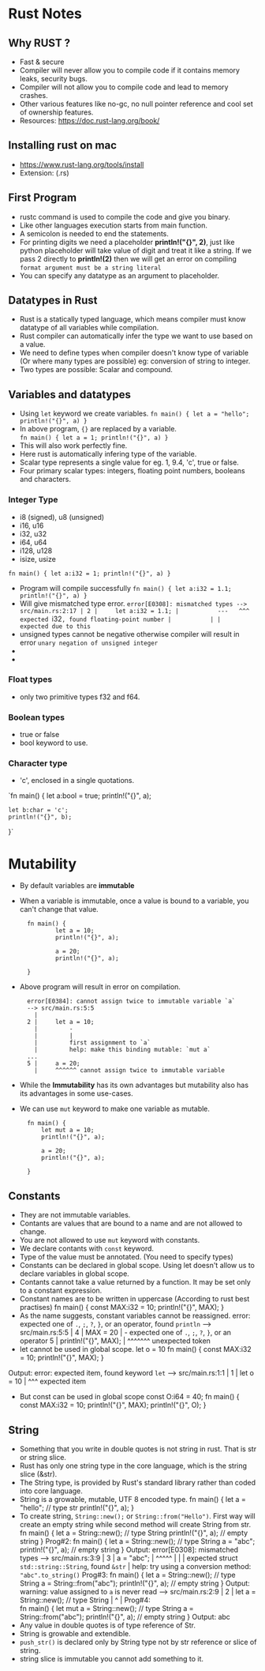 # Rust Notes

## Why RUST ?
- Fast & secure
- Compiler will never allow you to compile code if it contains memory leaks, security bugs.
- Compiler will not allow you to compile code and lead to memory crashes.
- Other various features like no-gc, no null pointer reference and cool set of ownership features.
- Resources: https://doc.rust-lang.org/book/

## Installing rust on mac
- https://www.rust-lang.org/tools/install
- Extension: (.rs)

## First Program



- rustc command is used to compile the code and give you binary.
- Like other languages execution starts from main function.
- A semicolon is needed to end the statements.
- For printing digits we need a placeholder **println!("{}", 2)**, just like python placeholder will take value of digit and treat it like a string. If we pass 2 directly to **println!(2)** then we will get an error on compiling `format argument must be a string literal`
- You can specify any datatype as an argument to placeholder.


## Datatypes in Rust
- Rust is a statically typed language, which means compiler must know datatype of all variables while compilation.
- Rust compiler can automatically infer the type we want to use based on a value.
- We need to define types when compiler doesn't know type of variable (Or where many types are possible) eg: conversion of string to integer.
- Two types are possible: Scalar and compound.

## Variables and datatypes
- Using `let` keyword we create variables.
`fn main() {
    let a = "hello";
    println!("{}", a)
}`
- In above program, `{}` are replaced by a variable.  
`fn main() {
    let a = 1;
    println!("{}", a)
}`
- This will also work perfectly fine. 
- Here rust is automatically infering type of the variable.
- Scalar type represents a single value for eg. 1, 9.4, 'c', true or false.
- Four primary scalar types: integers, floating point numbers, booleans and characters.

### Integer Type
- i8 (signed), u8 (unsigned)
- i16, u16
- i32, u32
- i64, u64
- i128, u128
- isize, usize

`fn main() {
    let a:i32 = 1;
    println!("{}", a)
}`
- Program will compile successfully
`fn main() {
    let a:i32 = 1.1;
    println!("{}", a)
}`
- Will give mismatched type error.
`error[E0308]: mismatched types
 --> src/main.rs:2:17
  |
2 |     let a:i32 = 1.1;
  |           ---   ^^^ expected `i32`, found floating-point number
  |           |
  |           expected due to this
`
- unsigned types cannot be negative otherwise compiler will result in error `unary negation of unsigned integer`
- <Picture of how many numbers can a signed integer can store>
- <Picture of how many numbers can a unsigned integer can store>

### Float types
- only two primitive types f32 and f64.

### Boolean types
- true or false
- bool keyword to use.

### Character type 
- 'c', enclosed in a single quotations.

`fn main() {
    let a:bool = true;
    println!("{}", a);
    
    let b:char = 'c';
    println!("{}", b);
}`

# Mutability
- By default variables are **immutable**
- When a variable is immutable, once a value is bound to a variable, you can't change that value.

		fn main() {
    			let a = 10;
    			println!("{}", a);
    
    			a = 20;
    			println!("{}", a);
    
		}
- Above program will result in error on compilation.

		error[E0384]: cannot assign twice to immutable variable `a`
 		--> src/main.rs:5:5
  		  |
		2 |     let a = 10;
		  |         -
		  |         |
		  |         first assignment to `a`
		  |         help: make this binding mutable: `mut a`
		...
		5 |     a = 20;
		  |     ^^^^^^ cannot assign twice to immutable variable

- While the **Immutability** has its own advantages but mutability also has its advantages in some use-cases.
- We can use `mut` keyword to make one variable as mutable.

		fn main() {
		    let mut a = 10;
		    println!("{}", a);
    
		    a = 20;
		    println!("{}", a);
 		   
		}

## Constants
- They are not immutable variables.
- Contants are values that are bound to a name and are not allowed to change.
- You are not allowed to use `mut` keyword with constants.
- We declare contants with `const` keyword. 
- Type of the value must be annotated. (You need to specify types)
- Constants can be declared in global scope. Using let doesn't allow us to declare variables in global scope.
- Contants cannot take a value returned by a function. It may be set only to a constant expression.
- Constant names are to be written in uppercase (According to rust best practises)
		fn main() {
		    const MAX:i32 = 10;
		    println!("{}", MAX);
		}
- As the name suggests, constant variables cannot be reassigned.
		error: expected one of `.`, `;`, `?`, `}`, or an operator, found `println`
		 --> src/main.rs:5:5
		  |
		4 |     MAX = 20
		  |             - expected one of `.`, `;`, `?`, `}`, or an operator
		5 |     println!("{}", MAX);
		  |     ^^^^^^^ unexpected token
- let cannot be used in global scope. 
		let o = 10
		fn main() {
		    const MAX:i32 = 10;
		    println!("{}", MAX);
		}

Output: 
		error: expected item, found keyword `let`
		 --> src/main.rs:1:1
		  |
		1 | let o = 10
		  | ^^^ expected item

- But const can be used in global scope
		const O:i64 = 40;
		fn main() {
		    const MAX:i32 = 10;
		    println!("{}", MAX);
		    println!("{}", O);
		}

## String
- Something that you write in double quotes is not string in rust. That is str or string slice.
- Rust has only one string type in the core language, which is the string slice (&str).
- The String type, is provided by Rust's standard library rather than coded into core language.
- String is a growable, mutable, UTF 8 encoded type.
		fn main() {
		    let a = "hello"; // type str
		    println!("{}", a);
		}
- To create string, `String::new();` or `String::from("Hello")`. First way will create an empty string while second method will create String from str.
		fn main() {
		    let a = String::new(); // type String
		    println!("{}", a); // empty string
		}
Prog#2:
		fn main() {
		    let a = String::new(); // type String
		    a = "abc";
		    println!("{}", a); // empty string
		}
Output:
		error[E0308]: mismatched types
		 --> src/main.rs:3:9
		  |
		3 |     a = "abc";
		  |         ^^^^^
		  |         |
		  |         expected struct `std::string::String`, found `&str`
		  |         help: try using a conversion method: `"abc".to_string()`
Prog#3:
		fn main() {
		    let a = String::new(); // type String
		    a = String::from("abc");
		    println!("{}", a); // empty string
		}
Output: 
		warning: value assigned to `a` is never read
		 --> src/main.rs:2:9
		  |
		2 |     let a = String::new(); // type String
		  |         ^
		  |
Prog#4:           
		fn main() {
		    let mut a = String::new(); // type String
		    a = String::from("abc");
		    println!("{}", a); // empty string
		}
Output: 
		abc
- Any value in double quotes is of type reference of Str.
- String is growable and extendible.
- `push_str()` is declared only by String type not by str reference or slice of string.
- string slice is immutable you cannot add something to it.

